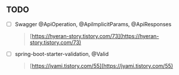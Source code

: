 ## TODO
- [ ] Swagger @ApiOperation, @ApiImplicitParams, @ApiResponses
  > [https://hyeran-story.tistory.com/73](https://hyeran-story.tistory.com/73)
- [ ] spring-boot-starter-validation, @Valid 
  > [https://jyami.tistory.com/55](https://jyami.tistory.com/55)
